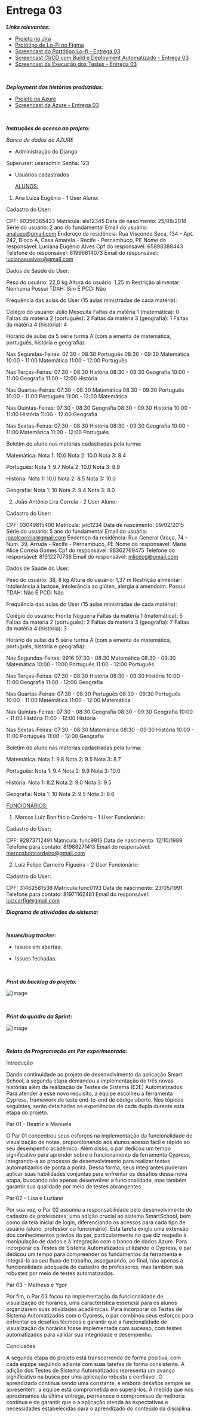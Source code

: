 # Entrega 03

***Links relevantes:***
<ul>
  <li>
    <a  href="https://cesar-mvp2.atlassian.net/jira/software/projects/VNC/boards/2"
      >Projeto no Jira</a>
  </li>
    <li>
    <a  href="https://www.figma.com/file/OodUDTbRUE7cAgmlOUiEr9/SmartSchool?type=design&node-id=0-1&mode=design&t=V3uiesp8LFjSo9ET-0"
      >Protótipo de Lo-Fi no Figma</a>
  </li>
  <li>
    <a  href=""
      >Screencast do Portótipo Lo-fi - Entrega 03</a>
  </li>
  <li>
    <a  href=""
      >Screencast CI/CD com Build e Deployment Automatizado - Entrega 03</a>
  </li>
  <li>
    <a  href=""
      >Screencast da Execução dos Testes - Entrega 03</a>
  </li>
</ul>
<br/>

***Deployment das histórias produzidas:***
<ul>
  <li>
    <a  href="https://fdssmartschool.azurewebsites.net/"
      >Projeto na Azure</a>
  </li>
  <li>
    <a  href=""
      >Screencast da Azure - Entrega 03</a>
  </li>
</ul>
<br/>

***Instruções de acesso ao projeto:***

<i>Banco de dados da AZURE</i>

- Administração do Django

Superuser: useradmin
Senha: 123


- Usuários cadastrados
  
  <u>ALUNOS:</u>

1) Ana Luiza Eugênio - 1 User Aluno:

Cadastro do User:

CPF: 60356365433
Matrícula: ale12345
Data de nascimento: 25/08/2018
Série do usuário: 2 ano do fundamental
Email do usuário: analueu@gmail.com
Endereço da residência: Rua Visconde Seca, 134 - Apt. 242, Bloco A, Casa Amarela - Recife - Pernambuco, PE
Nome do responsável: Luciana Eugênio Alves
Cpf do responsável: 65898388443
Telefone do responsável: 81996614073
Email do responsável: lucianaeualves@gmail.com

Dados de Saúde do User:
	
Peso do usuário: 22,0 kg
Altura do usuário: 1,25 m
Restrição alimentar: Nenhuma
Possui TDAH: Sim
É PCD: Não

Frequência das aulas do User (15 aulas ministradas de cada matéria):

Colégio do usuário: Júlio Mesquita
Faltas da matéria 1 (matemática): 0
Faltas da matéria 2 (português): 2
Faltas da matéria 3 (geografia): 1
Faltas da matéria 4 (história): 4

Horário de aulas da 5 série turma A (com a ementa de matemática, português, história e geografia):

Nas Segundas-Feiras:
07:30 - 08:30 Português
08:30 - 09:30 Matemática
10:00 - 11:00 Matemática
11:00 - 12:00 Português

Nas Terças-Feiras:
07:30 - 08:30 História
08:30 - 09:30 Geografia
10:00 - 11:00 Geografia
11:00 - 12:00 História

Nas Quartas-Feiras:
07:30 - 08:30 Matemática
08:30 - 09:30 Português
10:00 - 11:00 Português
11:00 - 12:00 Matemática

Nas Quintas-Feiras:
07:30 - 08:30 Geografia
08:30 - 09:30 História
10:00 - 11:00 História
11:00 - 12:00 Geografia

Nas Sextas-Feiras:
07:30 - 08:30 História
08:30 - 09:30 Geografia
10:00 - 11:00 Matemárica
11:00 - 12:00 Português

Boletim do aluno nas matérias cadastradas pela turma:

Matemática:
Nota 1: 10.0
Nota 2: 10.0
Nota 3: 8.4

Português:
Nota 1: 9.7
Nota 2: 10.0
Nota 3: 8.9

História:
Nota 1: 10.0
Nota 2: 8.5
Nota 3: 10.0

Geografia:
Nota 1: 10
Nota 2: 9.4
Nota 3: 8.0

2) João Antônio Lira Correia - 2 User Aluno:

Cadastro do User:

CPF: 03049815400
Matrícula: jalc1234
Data de nascimento: 09/02/2015
Série do usuário: 5 ano do fundamental
Email do usuário: joaolcorreia@gmail.com
Endereço da residência: Rua General Graça, 74 - Num. 39, Arruda  - Recife - Pernambuco, PE
Nome do responsável: Maria Alice Correia Gomes
Cpf do responsável: 98362769475
Telefone do responsável: 81912270736
Email do responsável: mlicecg@gmail.com

Dados de Saúde do User:
	
Peso do usuário: 38, 8 kg
Altura do usuário: 1,37 m
Restrição alimentar: Intolerância à lactose, intolerância ao glúten, alergia a amendoim.
Possui TDAH: Não
É PCD: Não

Frequência das aulas do User (15 aulas ministradas de cada matéria):

Colégio do usuário: Fronte Nogueira
Faltas da matéria 1 (matemática): 5
Faltas da matéria 2 (português): 2
Faltas da matéria 3 (geografia): 7
Faltas da matéria 4 (história): 3


Horário de aulas da 5 série turma A (com a ementa de matemática, português, história e geografia):

Nas Segundas-Feiras:
9916
07:30 - 08:30 Matemática
08:30 - 09:30 Matemática
10:00 - 11:00 Português
11:00 - 12:00 Português

Nas Terças-Feiras:
07:30 - 08:30 História
08:30 - 09:30 História
10:00 - 11:00 Geografia
11:00 - 12:00 Geografia

Nas Quartas-Feiras:
07:30 - 08:30 Português
08:30 - 09:30 Português
10:00 - 11:00 Matemática
11:00 - 12:00 Matemática

Nas Quintas-Feiras:
07:30 - 08:30 Geografia
08:30 - 09:30 Geografia
10:00 - 11:00 História
11:00 - 12:00 História

Nas Sextas-Feiras:
07:30 - 08:30 Matemárica
08:30 - 09:30 História
10:00 - 11:00 Português
11:00 - 12:00 Geografia

Boletim do aluno nas matérias cadastradas pela turma:

Matemática:
Nota 1: 9.8
Nota 2: 9.5
Nota 3: 8.7

Português:
Nota 1: 9.4
Nota 2: 9.9
Nota 3: 10.0

História:
Nota 1: 8.2
Nota 2: 9.0
Nota 3: 9.5

Geografia:
Nota 1: 10
Nota 2: 9.5
Nota 3: 8.6

<u>FUNCIONÁRIOS:</u>

1) Marcos Luiz Bonifácio Cordeiro - 1 User Funcionário:

Cadastro do User:

CPF: 92873712491
Matrícula: func9916
Data de nascimento: 12/10/1989
Telefone para contato: 81988271413
Email do responsável: marcosboncordeiro@gmail.com

2) Luiz Felipe Carneiro Figueira - 2 User Funcionário:

Cadastro do User:

CPF: 31462581538
Matrícula:func0193
Data de nascimento: 23/05/1991
Telefone para contato: 81971162481
Email do responsável: luizcarfig@gmail.com
<br/>

***Diagrama de atividades do sistema:***


<br/>

***Issues/bug tracker:***
  
  - Issues em abertas:
       

  - Issues fechadas:
  

<br/>

 ***Print do backlog do projeto:***
  
  ![image](https://github.com/Manuelaamorim/SmartSchool/assets/142419881/5962221e-b44c-4d8f-a07f-aadd585747a0)

<br/>  
 
***Print do quadro da Sprint:***

![image](https://github.com/Manuelaamorim/SmartSchool/assets/142419881/162fdaf2-4e8e-4da3-a3a9-a8e8a1947175)


<br/>

***Relato da Programação em Par experimentada:***


Introdução

Dando continuidade ao projeto de desenvolvimento da aplicação Smart School, a segunda etapa demandou a implementação de três novas histórias além da realização de Testes de Sistema (E2E) Automatizados. Para atender a esse novo requisito, a equipe escolheu a ferramenta Cypress, framework de teste end-to-end de código aberto. Nos tópicos seguintes, serão detalhadas as experiências de cada dupla durante esta etapa do projeto.

Par 01 – Beatriz e Manuela

O Par 01 concentrou seus esforços na implementação da funcionalidade de visualização de notas, proporcionando aos alunos acesso fácil e rápido ao seu desempenho acadêmico. Além disso, o par dedicou um tempo significativo para aprender sobre o funcionamento da ferramenta Cypress, integrando-a ao processo de desenvolvimento para realizar testes automatizados de ponta a ponta. Dessa forma, seus integrantes puderam aplicar suas habilidades conjuntas para enfrentar os desafios dessa nova etapa, buscando não apenas desenvolver a funcionalidade, mas também garantir sua qualidade por meio de testes abrangentes.

Par 02 – Lisa e Luziane

Por sua vez, o Par 02 assumiu a responsabilidade pelo desenvolvimento do cadastro de professores, uma adição crucial ao sistema SmartSchool, bem como da tela inicial de login, diferenciando os acessos para cada tipo de usuário (aluno, professor ou funcionário). Esta tarefa exigiu uma extensão dos conhecimentos prévios do par, particularmente no que diz respeito à manipulação de dados e à integração com o banco de dados Azure. Para incorporar os Testes de Sistema Automatizados utilizando o Cypress, o par dedicou um tempo para compreender os fundamentos da ferramenta e integrá-la ao seu fluxo de trabalho, assegurando, ao final, não apenas a funcionalidade adequada do cadastro de professores, mas também sua robustez por meio de testes automatizados.

Par 03 – Matheus e Ygor

Por fim, o Par 03 focou na implementação da funcionalidade de visualização de horários, uma característica essencial para os alunos organizarem suas atividades acadêmicas. Para incorporar os Testes de Sistema Automatizados com o Cypress, o par combinou seus esforços para enfrentar os desafios técnicos e garantir que a funcionalidade de visualização de horários fosse implementada com sucesso, com testes automatizados para validar sua integridade e desempenho.

Conclusões

A segunda etapa do projeto está transcorrendo de forma positiva, com cada equipe seguindo adiante com suas tarefas de forma consistente. A adição dos Testes de Sistema Automatizados representa um avanço significativo na busca por uma aplicação robusta e confiável. O aprendizado continua sendo uma constante, e embora desafios sempre se apresentem, a equipe está comprometida em superá-los. À medida que nos aproximamos da última entrega, permanece o compromisso de melhoria contínua e de garantir que o a aplicação atenda às expectativas e necessidades estabelecidas para o aprendizado do conteúdo da disciplina.
